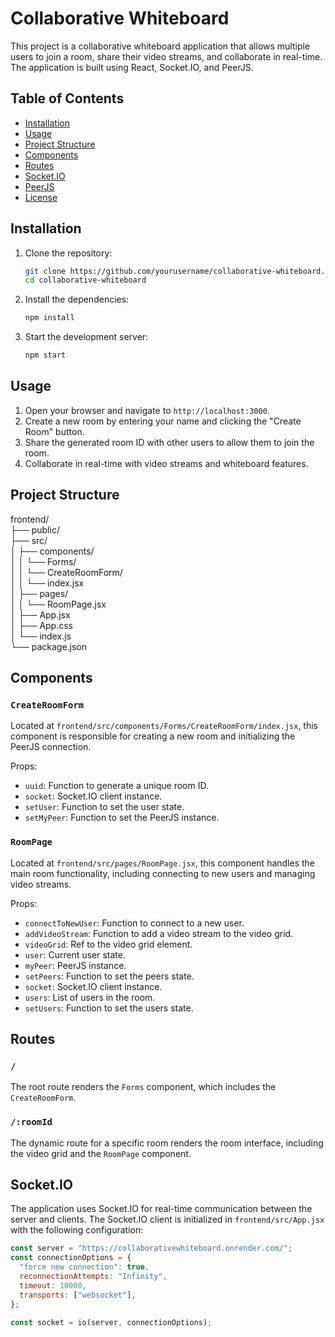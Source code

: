 # Collaborative Whiteboard

This project is a collaborative whiteboard application that allows multiple users to join a room, share their video streams, and collaborate in real-time. The application is built using React, Socket.IO, and PeerJS.

## Table of Contents

- [Installation](#installation)
- [Usage](#usage)
- [Project Structure](#project-structure)
- [Components](#components)
- [Routes](#routes)
- [Socket.IO](#socketio)
- [PeerJS](#peerjs)
- [License](#license)

## Installation

1. Clone the repository:
    ```sh
    git clone https://github.com/yourusername/collaborative-whiteboard.git
    cd collaborative-whiteboard
    ```

2. Install the dependencies:
    ```sh
    npm install
    ```

3. Start the development server:
    ```sh
    npm start
    ```

## Usage

1. Open your browser and navigate to `http://localhost:3000`.
2. Create a new room by entering your name and clicking the "Create Room" button.
3. Share the generated room ID with other users to allow them to join the room.
4. Collaborate in real-time with video streams and whiteboard features.

## Project Structure
frontend/ </br>
├── public/</br>
├── src/ </br>
│ ├── components/</br>
│ │ └── Forms/ </br>
│ │ └── CreateRoomForm/</br> 
│ │ └── index.jsx </br>
│ ├── pages/ </br>
│ │ └── RoomPage.jsx </br>
│ ├── App.jsx </br>
│ ├── App.css </br>
│ └── index.js </br>
└── package.json</br>

## Components

### `CreateRoomForm`

Located at `frontend/src/components/Forms/CreateRoomForm/index.jsx`, this component is responsible for creating a new room and initializing the PeerJS connection.

Props:
- `uuid`: Function to generate a unique room ID.
- `socket`: Socket.IO client instance.
- `setUser`: Function to set the user state.
- `setMyPeer`: Function to set the PeerJS instance.

### `RoomPage`

Located at `frontend/src/pages/RoomPage.jsx`, this component handles the main room functionality, including connecting to new users and managing video streams.

Props:
- `connectToNewUser`: Function to connect to a new user.
- `addVideoStream`: Function to add a video stream to the video grid.
- `videoGrid`: Ref to the video grid element.
- `user`: Current user state.
- `myPeer`: PeerJS instance.
- `setPeers`: Function to set the peers state.
- `socket`: Socket.IO client instance.
- `users`: List of users in the room.
- `setUsers`: Function to set the users state.

## Routes

### `/`

The root route renders the `Forms` component, which includes the `CreateRoomForm`.

### `/:roomId`

The dynamic route for a specific room renders the room interface, including the video grid and the `RoomPage` component.

## Socket.IO

The application uses Socket.IO for real-time communication between the server and clients. The Socket.IO client is initialized in `frontend/src/App.jsx` with the following configuration:

```jsx
const server = "https://collaborativewhiteboard.onrender.com/";
const connectionOptions = {
  "force new connection": true,
  reconnectionAttempts: "Infinity",
  timeout: 10000,
  transports: ["websocket"],
};

const socket = io(server, connectionOptions);
